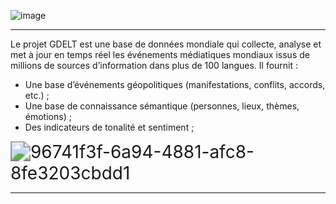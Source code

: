 ![image](https://github.com/user-attachments/assets/44604982-9484-47f5-bf76-42d21fbb1650)

****
Le projet GDELT est une base de données mondiale qui collecte, analyse et met à jour en temps réel les événements médiatiques mondiaux issus de millions de sources d’information dans plus de 100 langues.
Il fournit :
- Une base d’événements géopolitiques (manifestations, conflits, accords, etc.) ; 
- Une base de connaissance sémantique (personnes, lieux, thèmes, émotions) ; 
- Des indicateurs de tonalité et sentiment ; 

<img title="" src="objectif.png" alt="96741f3f-6a94-4881-afc8-8fe3203cbdd1" data-align="center" style="zoom:200%;">

***

